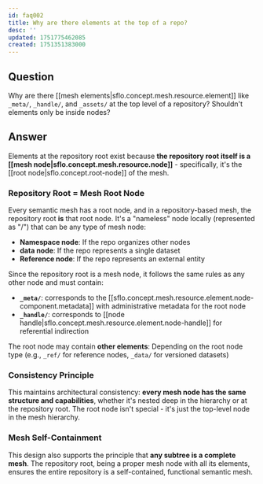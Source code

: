 ```yaml
---
id: faq002
title: Why are there elements at the top of a repo?
desc: ''
updated: 1751775462085
created: 1751351383000
---
```


## Question

Why are there [[mesh elements|sflo.concept.mesh.resource.element]] like `_meta/`, `_handle/`, and `_assets/` at the top level of a repository? Shouldn't elements only be inside nodes?

## Answer

Elements at the repository root exist because **the repository root itself is a [[mesh node|sflo.concept.mesh.resource.node]]** - specifically, it's the [[root node|sflo.concept.root-node]] of the mesh.

### Repository Root = Mesh Root Node

Every semantic mesh has a root node, and in a repository-based mesh, the repository root **is** that root node. It's a "nameless" node locally (represented as "/") that can be any type of mesh node:

- **Namespace node**: If the repo organizes other nodes
- **data node**: If the repo represents a single dataset  
- **Reference node**: If the repo represents an external entity

Since the repository root is a mesh node, it follows the same rules as any other node and must contain:

- **`_meta/`**: corresponds to the [[sflo.concept.mesh.resource.element.node-component.metadata]] with administrative metadata for the root node
- **`_handle/`**: corresponds to [[node handle|sflo.concept.mesh.resource.element.node-handle]] for referential indirection

The root node may contain **other elements**: Depending on the root node type (e.g., `_ref/` for reference nodes, `_data/` for versioned datasets)

### Consistency Principle

This maintains architectural consistency: **every mesh node has the same structure and capabilities**, whether it's nested deep in the hierarchy or at the repository root. The root node isn't special - it's just the top-level node in the mesh hierarchy.

### Mesh Self-Containment

This design also supports the principle that **any subtree is a complete mesh**. The repository root, being a proper mesh node with all its elements, ensures the entire repository is a self-contained, functional semantic mesh.